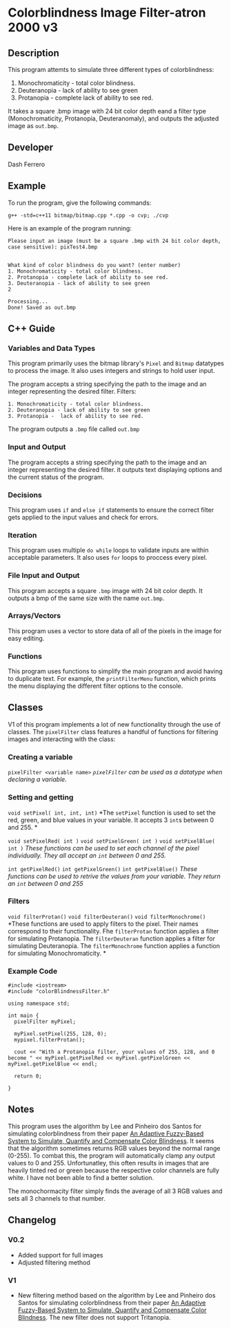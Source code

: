 # Colorblindness Image Filter-atron 2000 v3
## Description

This program attemts to simulate three different types of colorblindness:
  1. Monochromaticity - total color blindness.
  2. Deuteranopia - lack of ability to see green
  3. Protanopia - complete lack of ability to see red.

It takes a square .bmp image with 24 bit color depth eand a filter type (Monochromaticity, Protanopia, Deuteranomaly), and outputs the adjusted image as `out.bmp`.

## Developer

Dash Ferrero

## Example

To run the program, give the following commands:

```
g++ -std=c++11 bitmap/bitmap.cpp *.cpp -o cvp; ./cvp
```

Here is an example of the program running:

```
Please input an image (must be a square .bmp with 24 bit color depth, case sensitive): pixTest4.bmp


What kind of color blindness do you want? (enter number)
1. Monochromaticity - total color blindness.
2. Protanopia - complete lack of ability to see red.
3. Deuteranopia - lack of ability to see green
2

Processing...
Done! Saved as out.bmp
```

## C++ Guide

### Variables and Data Types

This program primarily uses the bitmap library's `Pixel` and `Bitmap` datatypes to process the image. It also uses integers and strings to hold user input.

The program accepts a string specifying the path to the image and an integer representing the desired filter. Filters:
```
1. Monochromaticity - total color blindness.
2. Deuteranopia - lack of ability to see green
3. Protanopia -  lack of ability to see red.
```
The program outputs a `.bmp` file called `out.bmp`

### Input and Output

The program accepts a string specifying the path to the image and an integer representing the desired filter. it outputs text displaying options and the current status of the program.

### Decisions

This program uses `if` and `else if` statements to ensure the correct filter gets applied to the input values and check for errors.

### Iteration

This program uses multiple `do while` loops to validate inputs are within acceptable parameters. It also uses `for` loops to proccess every pixel.

### File Input and Output

This program accepts a square `.bmp` image with 24 bit color depth. It outputs a bmp of the same size with the name `out.bmp`.

### Arrays/Vectors
This program uses a vector to store data of all of the pixels in the image for easy editing.

### Functions
This program uses functions to simplify the main program and avoid having to duplicate text. For example, the `printFilterMenu` function, which prints the menu displaying the different filter options to the console.



## Classes
V1 of this program implements a lot of new functionality through the use of classes. The `pixelFilter` class features a handful of functions for filtering images and interacting with the class:

### Creating a variable 

`pixelFilter <variable name>`
*`pixelFilter` can be used as a datatype when declaring a variable.*

### Setting and getting
`void setPixel( int, int, int)`
*The `setPixel` function is used to set the red, green, and blue values in your variable. It accepts 3 `int`s between 0 and 255. *

`void setPixelRed( int )`
`void setPixelGreen( int )`
`void setPixelBlue( int )`
*These functions can be used to set each channel of the pixel individually. They all accept an `int` between 0 and 255.*

`int getPixelRed()`
`int getPixelGreen()`
`int getPixelBlue()`
*These functions can be used to retrive the values from your variable. They return an `int` between 0 and 255*

### Filters

`void filterProtan()`
`void filterDeuteran()`
`void filterMonochrome()`
*These functions are used to apply filters to the pixel. Their names correspond to their functionality. Fhe `filterProtan` function applies a filter for simulating Protanopia. The `filterDeuteran` function applies a filter for simulating Deuteranopia. The `filterMonochrome` function applies a function for simulating Monochromaticity. *


### Example Code 
```
#include <iostream>
#include "colorBlindnessFilter.h"

using namespace std;

int main {
  pixelFilter myPixel;

  myPixel.setPixel(255, 128, 0);
  mypixel.filterProtan();

  cout << "With a Protanopia filter, your values of 255, 128, and 0 become " << myPixel.getPixelRed << myPixel.getPixelGreen << myPixel.getPixelBlue << endl;

  return 0;

}
```



## Notes
This program uses the algorithm by Lee and Pinheiro dos Santos for simulating colorblindness from their paper [An Adaptive Fuzzy-Based System to Simulate, Quantify and Compensate Color Blindness](https://arxiv.org/pdf/1711.10662.pdf). It seems that the algorithm sometimes returns RGB values beyond the normal range (0-255). To combat this, the program will automatically clamp any output values to 0 and 255. Unfortunatley, this often results in images that are heavily tinted red or green because the respective color channels are fully white. I have not been able to find a better solution.

The monochormacity filter simply finds the average of all 3 RGB values and sets all 3 channels to that number.

## Changelog
### V0.2
* Added support for full images
* Adjusted filtering method

### V1
* New filtering method based on the algorithm by Lee and Pinheiro dos Santos for simulating colorblindness from their paper [An Adaptive Fuzzy-Based System to Simulate, Quantify and Compensate Color Blindness](https://arxiv.org/pdf/1711.10662.pdf). The new filter does not support Tritanopia.
